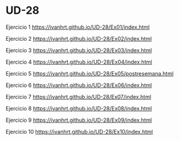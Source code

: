 # UD-28

Ejercicio 1
https://ivanhrt.github.io/UD-28/Ex01/index.html

Ejercicio 2
https://ivanhrt.github.io/UD-28/Ex02/index.html

Ejercicio 3
https://ivanhrt.github.io/UD-28/Ex03/index.html

Ejercicio 4
https://ivanhrt.github.io/UD-28/Ex04/index.html

Ejercicio 5
https://ivanhrt.github.io/UD-28/Ex05/postresemana.html

Ejercicio 6
https://ivanhrt.github.io/UD-28/Ex06/index.html

Ejercicio 7
https://ivanhrt.github.io/UD-28/Ex07/index.html

Ejercicio 8
https://ivanhrt.github.io/UD-28/Ex08/index.html

Ejercicio 9
https://ivanhrt.github.io/UD-28/Ex09/index.html

Ejercicio 10
https://ivanhrt.github.io/UD-28/Ex10/index.html
